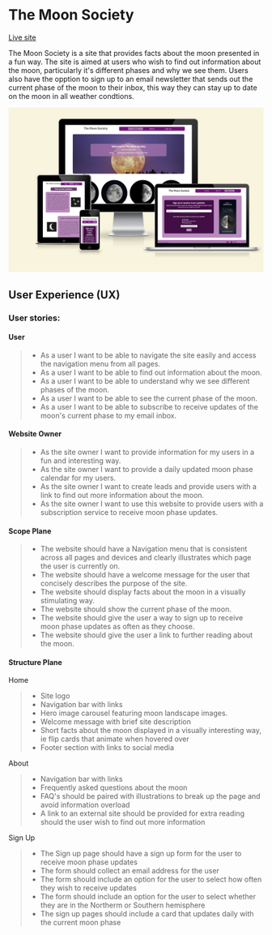 # The Moon Society

[Live site](https://jahooli4.github.io/Moon/)

The Moon Society is a site that provides facts about the moon presented in a fun way. The site is aimed at users who wish to find out information about the moon, particularly it's different phases and why we see them. Users also have the opption to sign up to an email newsletter that sends out the current phase of the moon to their inbox, this way they can stay up to date on the moon in all weather condtions.

![am I responsive screenshot](assets/images/readme:amiresponsive.png)

## User Experience (UX)

 ### **User stories:**

#### User
  > - As a user I want to be able to navigate the site easily and access the navigation menu from all pages.
  > - As a user I want to be able to find out information about the moon.
  > - As a user I want to be able to understand why we see different phases of the moon.
  > - As a user I want to be able to see the current phase of the moon.
  > - As a user I want to be able to subscribe to receive updates of the moon's current phase to my email inbox.

#### Website Owner
  > - As the site owner I want to provide information for my users in a fun and interesting way.
  > - As the site owner I want to provide a daily updated moon phase calendar for my users.
  > - As the site owner I want to create leads and provide users with a link to find out more information about the moon.
  > - As the site owner I want to use this website to provide users with a subscription service to receive moon phase updates.

#### Scope Plane
  > - The website should have a Navigation menu that is consistent across all pages and devices and clearly illustrates which page the user is currently on.
  > - The website should have a welcome message for the user that concisely describes the purpose of the site.
  > - The website should display facts about the moon in a visually stimulating way.
  > - The website should show the current phase of the moon.
  > - The website should give the user a way to sign up to receive moon phase updates as often as they choose.
  > - The website should give the user a link to further reading about the moon.

#### Structure Plane
Home
> - Site logo
> - Navigation bar with links
> - Hero image carousel featuring moon landscape images.
> - Welcome message with brief site description
> - Short facts about the moon displayed in a visually interesting way, ie flip cards that animate when hovered over
> - Footer section with links to social media

About
> - Navigation bar with links
> - Frequently asked questions about the moon
> - FAQ's should be paired with illustrations to break up the page and avoid information overload
> - A link to an external site should be provided for extra reading should the user wish to find out more information

Sign Up

> - The Sign up page should have a sign up form for the user to receive moon phase updates
> - The form should collect an email address for the user
> - The form should include an option for the user to select how often they wish to receive updates 
> - The form should include an option for the user to select whether they are in the Northerm or Southern hemisphere
> - The sign up pages should include a card that updates daily with the current moon phase







